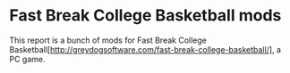 # Fast Break College Basketball mods


This report is a bunch of mods for Fast Break College Basketball[http://greydogsoftware.com/fast-break-college-basketball/], a PC game. 
